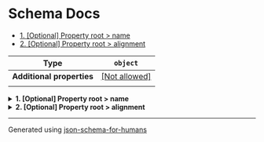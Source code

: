# Schema Docs

- [1. [Optional] Property root > name](#name)
- [2. [Optional] Property root > alignment](#alignment)

| Type                      | `object`                                                |
| ------------------------- | ------------------------------------------------------- |
| **Additional properties** | [[Not allowed]](# "Additional Properties not allowed.") |
|                           |                                                         |

<details>
<summary><strong> <a name="name"></a>1. [Optional] Property root > name</strong>  

</summary>
<blockquote>

| Type           | `string`                    |
| -------------- | --------------------------- |
| **Defined in** | #/definitions/filled_string |
|                |                             |

**Description:** a filled string

| Restrictions   |   |
| -------------- | - |
| **Min length** | 1 |
|                |   |

</blockquote>
</details>

<details>
<summary><strong> <a name="alignment"></a>2. [Optional] Property root > alignment</strong>  

</summary>
<blockquote>

| Type                   | `string`      |
| ---------------------- | ------------- |
| **Same definition as** | [name](#name) |
|                        |               |

**Description:** a filled string

</blockquote>
</details>

----------------------------------------------------------------------------------------------------------------------------
Generated using [json-schema-for-humans](https://github.com/coveooss/json-schema-for-humans)